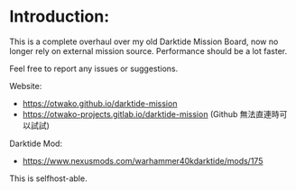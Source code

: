 # Introduction:

This is a complete overhaul over my old Darktide Mission Board, now no longer rely on external mission source. Performance should be a lot faster.

Feel free to report any issues or suggestions.

Website:

-   https://otwako.github.io/darktide-mission
-   https://otwako-projects.gitlab.io/darktide-mission (Github 無法直連時可以試試)

Darktide Mod:

-   https://www.nexusmods.com/warhammer40kdarktide/mods/175

This is selfhost-able.
